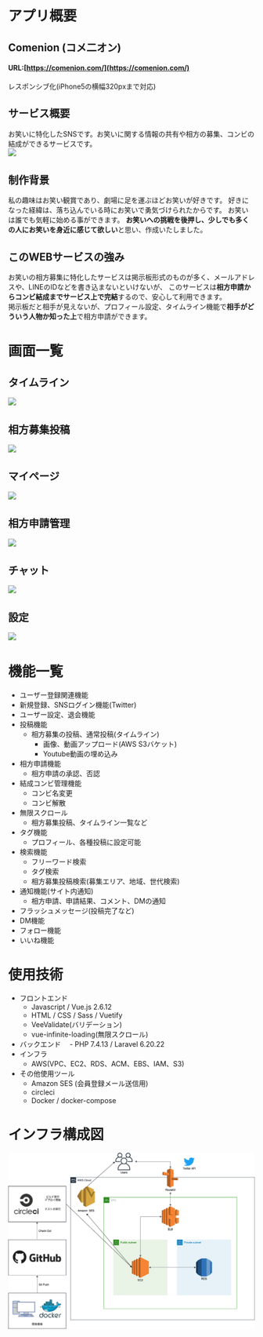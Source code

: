 # アプリ概要

## Comenion (コメ二オン)

#### URL:**[https://comenion.com/](https://comenion.com/)**  
レスポンシブ化(iPhone5の横幅320pxまで対応)

## サービス概要
お笑いに特化したSNSです。お笑いに関する情報の共有や相方の募集、コンビの結成ができるサービスです。  
<img src="https://user-images.githubusercontent.com/67299659/114543595-5d56e200-9c94-11eb-8cf4-27647505a031.png" width="750">

## 制作背景
私の趣味はお笑い観賞であり、劇場に足を運ぶほどお笑いが好きです。
好きになった経緯は、落ち込んでいる時にお笑いで勇気づけられたからです。
お笑いは誰でも気軽に始める事ができます。
**お笑いへの挑戦を後押し、少しでも多くの人にお笑いを身近に感じて欲しい**と思い、作成いたしました。

## このWEBサービスの強み
お笑いの相方募集に特化したサービスは掲示板形式のものが多く、メールアドレスや、LINEのIDなどを書き込まないといけないが、
このサービスは**相方申請からコンビ結成までサービス上で完結**するので、安心して利用できます。  
掲示板だと相手が見えないが、プロフィール設定、タイムライン機能で**相手がどういう人物か知った上**で相方申請ができます。

# 画面一覧
## タイムライン
<img src="https://github.com/r-sugimoto/readme-folder/blob/master/gif/post.gif">  

## 相方募集投稿
<img src="https://github.com/r-sugimoto/readme-folder/blob/master/gif/recruit.gif">  

## マイページ
<img src="https://github.com/r-sugimoto/readme-folder/blob/master/gif/mypage.gif">  

## 相方申請管理
<img src="https://github.com/r-sugimoto/readme-folder/blob/master/gif/partner.gif">  

## チャット
<img src="https://github.com/r-sugimoto/readme-folder/blob/master/gif/chat.gif">  

## 設定
<img src="https://github.com/r-sugimoto/readme-folder/blob/master/gif/setting.gif">  

# 機能一覧
 - ユーザー登録関連機能
 - 新規登録、SNSログイン機能(Twitter)
 - ユーザー設定、退会機能   
- 投稿機能
   - 相方募集の投稿、通常投稿(タイムライン)
     - 画像、動画アップロード(AWS S3バケット)
     - Youtube動画の埋め込み
- 相方申請機能
  - 相方申請の承認、否認
- 結成コンビ管理機能
  - コンビ名変更
  - コンビ解散
- 無限スクロール
  - 相方募集投稿、タイムライン一覧など 
- タグ機能
  - プロフィール、各種投稿に設定可能
- 検索機能
  - フリーワード検索 
  - タグ検索
  - 相方募集投稿検索(募集エリア、地域、世代検索)
- 通知機能(サイト内通知)
  - 相方申請、申請結果、コメント、DMの通知
- フラッシュメッセージ(投稿完了など)
- DM機能
- フォロー機能
- いいね機能

# 使用技術
- フロントエンド
  - Javascript / Vue.js 2.6.12 
  - HTML / CSS / Sass / Vuetify
  - VeeValidate(バリデーション)
  - vue-infinite-loading(無限スクロール)
- バックエンド
　- PHP 7.4.13 / Laravel 6.20.22 
- インフラ
  - AWS(VPC、EC2、RDS、ACM、EBS、IAM、S3)
- その他使用ツール
  - Amazon SES (会員登録メール送信用)
  - circleci
  - Docker / docker-compose  

# インフラ構成図
<img src="https://github.com/r-sugimoto/readme-folder/blob/master/Untitled%20Diagram.png" width="750">







